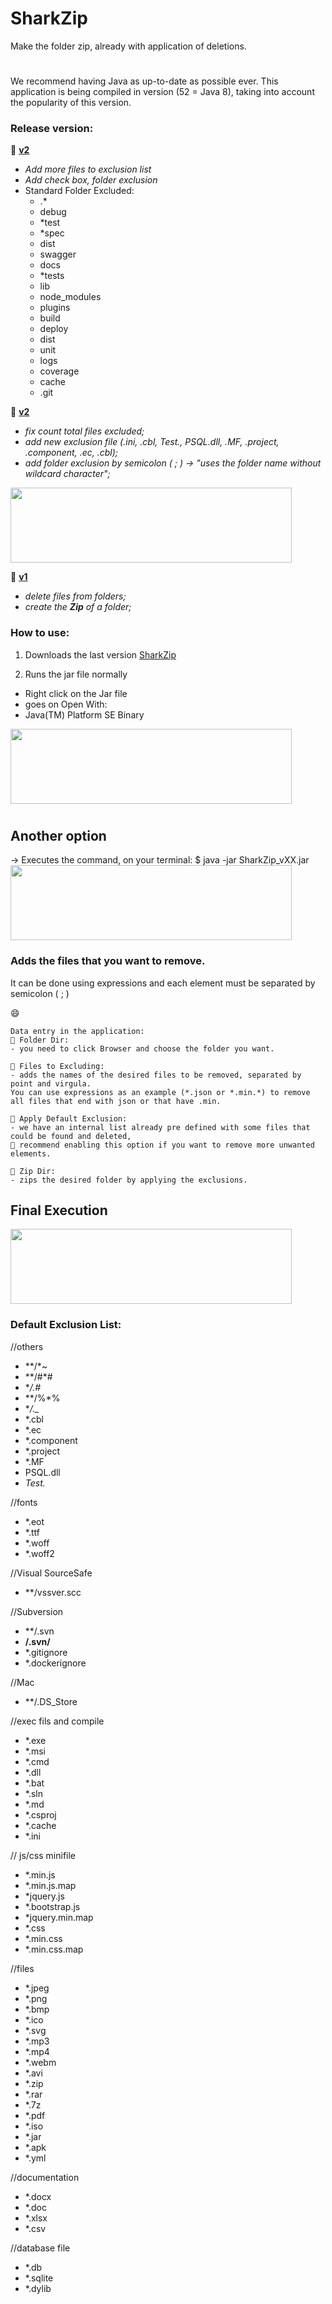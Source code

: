 # SharkZip
Make the folder zip, already with application of deletions.


#
We recommend having Java as up-to-date as possible ever. 
This application is being compiled in version (52 = Java 8), taking into account the popularity of this version.

### Release version:
💬 [**v2**](https://github.com/mikusher/SharkZip/releases/download/v3/SharkZip_v3.jar) 
- *Add more files to exclusion list*
- *Add check box, folder exclusion*
- Standard Folder Excluded:
    - .*
    - debug
    - *test
    - *spec
    - dist
    - swagger
    - docs
    - *tests
    - lib
    - node_modules
    - plugins
    - build
    - deploy
    - dist
    - unit
    - logs
    - coverage
    - cache
    - .git


💬 [**v2**](https://github.com/mikusher/SharkZip/releases/download/v2/SharkZip_v2.jar) 
- *fix count total files excluded;*
- *add new exclusion file (.ini, .cbl, Test., PSQL.dll, .MF, .project, .component, .ec, .cbl);*
- *add folder exclusion by semicolon ( ; ) -> "uses the folder name without wildcard character";*
<img src="https://user-images.githubusercontent.com/3151021/90055862-ed8ff200-dcd5-11ea-8a78-5aa591d022ca.png" width="450" height="120">


💬 [**v1**](https://github.com/mikusher/SharkZip/releases/download/v01/SharkZip_v1.jar) 
- *delete files from folders;*
- *create the **Zip** of a folder;*


### How to use:
1. Downloads the last version [SharkZip](https://github.com/mikusher/SharkZip/releases/download/v2/SharkZip_v2.jar) 

2. Runs the jar file normally
- Right click on the Jar file
- goes on Open With:
- Java(TM) Platform SE Binary

<img src="https://user-images.githubusercontent.com/3151021/89665056-f8124c00-d8cf-11ea-9520-f5beb12866ed.png" width="450" height="120">

#
## Another option
-> Executes the command, on your terminal:
$ java -jar SharkZip_vXX.jar
<img src="https://user-images.githubusercontent.com/3151021/89664977-db761400-d8cf-11ea-82c5-f72c61323801.png" width="450" height="120">


### Adds the files that you want to remove.
It can be done using expressions and each element must be separated by semicolon ( ; )


😄
``` x
Data entry in the application:
💬 Folder Dir: 
- you need to click Browser and choose the folder you want.

💬 Files to Excluding: 
- adds the names of the desired files to be removed, separated by point and virgula.
You can use expressions as an example (*.json or *.min.*) to remove all files that end with json or that have .min.

💬 Apply Default Exclusion: 
- we have an internal list already pre defined with some files that could be found and deleted, 
👋 recommend enabling this option if you want to remove more unwanted elements.  

💬 Zip Dir:
- zips the desired folder by applying the exclusions.
```

## Final Execution
<img src="https://user-images.githubusercontent.com/3151021/89667613-5b05e200-d8d4-11ea-89cb-3e47e072932d.png" width="450" height="120">

### Default Exclusion List:
//others
- **/*~
- **/#*#
- **/.#*
- **/%*%
- **/._*
- *.cbl
- *.ec
- *.component
- *.project
- *.MF
- PSQL.dll
- *Test.*

//fonts
- *.eot
- *.ttf
- *.woff
- *.woff2

//Visual SourceSafe
- **/vssver.scc

//Subversion
- **/.svn
- **/.svn/**
- *.gitignore
- *.dockerignore

//Mac
- **/.DS_Store

//exec fils and compile
- *.exe
- *.msi
- *.cmd
- *.dll
- *.bat
- *.sln
- *.md
- *.csproj
- *.cache
- *.ini

// js/css minifile
- *.min.js
- *.min.js.map
- *jquery.js
- *.bootstrap.js
- *jquery.min.map
- *.css
- *.min.css
- *.min.css.map

//files
- *.jpeg
- *.png
- *.bmp
- *.ico
- *.svg
- *.mp3
- *.mp4
- *.webm
- *.avi
- *.zip
- *.rar
- *.7z
- *.pdf
- *.iso
- *.jar
- *.apk
- *.yml

//documentation
- *.docx
- *.doc
- *.xlsx
- *.csv

//database file
- *.db
- *.sqlite
- *.dylib
